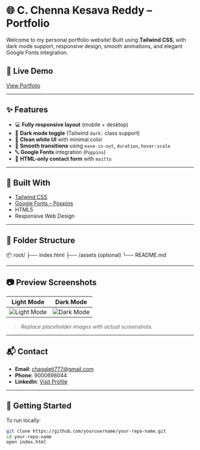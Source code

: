 # 🌐 C. Chenna Kesava Reddy – Portfolio

Welcome to my personal portfolio website! Built using **Tailwind CSS**, with dark mode support, responsive design, smooth animations, and elegant Google Fonts integration.

## 🔗 Live Demo

[View Portfolio](https://kesava123456-hue.github.io/internship/)

---

## ✨ Features

- 💻 **Fully responsive layout** (mobile + desktop)
- 🌙 **Dark mode toggle** (Tailwind `dark:` class support)
- 🎨 **Clean white UI** with minimal color
- 🧩 **Smooth transitions** using `ease-in-out`, `duration`, `hover:scale`
- 🔤 **Google Fonts** integration (`Poppins`)
- 📄 **HTML-only contact form** with `mailto`

---

## 🧱 Built With

- [Tailwind CSS](https://tailwindcss.com/)
- [Google Fonts – Poppins](https://fonts.google.com/specimen/Poppins)
- HTML5
- Responsive Web Design

---

## 📁 Folder Structure

📦 root/
├── index.html
├── /assets (optional)
└── README.md

---

## 📷 Preview Screenshots

| Light Mode | Dark Mode |
|------------|-----------|
| ![Light Mode](https://via.placeholder.com/400x200?text=Light+Mode) | ![Dark Mode](https://via.placeholder.com/400x200?text=Dark+Mode) |

> _Replace placeholder images with actual screenshots._

---

## 📬 Contact

- **Email**: [chagaleti777@gmail.com](mailto:chagaleti777@gmail.com)
- **Phone**: 9000698044
- **LinkedIn**: [Visit Profile](https://www.linkedin.com)

---

## 🚀 Getting Started

To run locally:

```bash
git clone https://github.com/yourusername/your-repo-name.git
cd your-repo-name
open index.html
